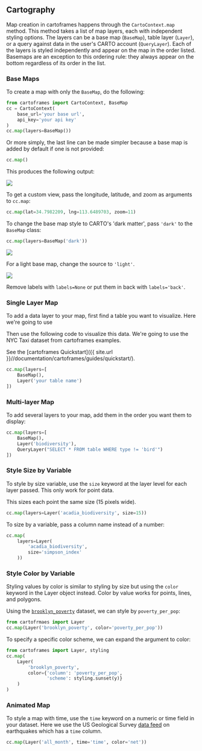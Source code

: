 ## Cartography

Map creation in cartoframes happens through the `CartoContext.map` method. This method takes a list of map layers, each with independent styling options. The layers can be a base map (`BaseMap`), table layer (`Layer`), or a query against data in the user's CARTO account (`QueryLayer`). Each of the layers is styled independently and appear on the map in the order listed. Basemaps are an exception to this ordering rule: they always appear on the bottom regardless of its order in the list.

### Base Maps

To create a map with only the `BaseMap`, do the following:

```python
from cartoframes import CartoContext, BaseMap
cc = CartoContext(
    base_url='your base url',
    api_key='your api key'
)
cc.map(layers=BaseMap())
```

Or more simply, the last line can be made simpler because a base map is added by default if one is not provided:

```python
cc.map()
```

This produces the following output:

<img src="https://cartoframes.carto.com/api/v1/map/static/named/cartoframes_ver20170406_layers0_time0_baseid2_labels0_zoom1/800/400.png?config=%7B%22basemap_url%22%3A+%22https%3A%2F%2F%7Bs%7D.basemaps.cartocdn.com%2Frastertiles%2Fvoyager_labels_under%2F%7Bz%7D%2F%7Bx%7D%2F%7By%7D.png%22%7D&anti_cache=0.8603790764089185&zoom=1&lat=0&lon=0" />

To get a custom view, pass the longitude, latitude, and zoom as arguments to `cc.map`:

```python
cc.map(lat=34.7982209, lng=113.6489703, zoom=11)
```

To change the base map style to CARTO's 'dark matter', pass `'dark'` to the `BaseMap` class:

```python
cc.map(layers=BaseMap('dark'))
```
<img src="https://cartoframes.carto.com/api/v1/map/static/named/cartoframes_ver20170406_layers0_time0_baseid1_labels0_zoom1/800/400.png?config=%7B%22basemap_url%22%3A+%22https%3A%2F%2F%7Bs%7D.basemaps.cartocdn.com%2Frastertiles%2Fvoyager_labels_under%2F%7Bz%7D%2F%7Bx%7D%2F%7By%7D.png%22%7D&anti_cache=0.8603790764089185&zoom=1&lat=0&lon=0" />

For a light base map, change the source to `'light'`.

<img src="https://cartoframes.carto.com/api/v1/map/static/named/cartoframes_ver20170406_layers0_time0_baseid0_labels0_zoom1/800/400.png?config=%7B%22basemap_url%22%3A+%22https%3A%2F%2F%7Bs%7D.basemaps.cartocdn.com%2Frastertiles%2Fvoyager_labels_under%2F%7Bz%7D%2F%7Bx%7D%2F%7By%7D.png%22%7D&anti_cache=0.8603790764089185&zoom=1&lat=0&lon=0" />

Remove labels with `labels=None` or put them in back with `labels='back'`.

### Single Layer Map

To add a data layer to your map, first find a table you want to visualize. Here we're going to use

Then use the following code to visualize this data. We're going to use the NYC Taxi dataset from cartoframes examples.

See the [cartoframes Quickstart]({{ site.url }}//documentation/cartoframes/guides/quickstart/).

```python
cc.map(layers=[
    BaseMap(),
    Layer('your table name')
])
```

### Multi-layer Map

To add several layers to your map, add them in the order you want them to display:

```python
cc.map(layers=[
    BaseMap(),
    Layer('biodiversity'),
    QueryLayer("SELECT * FROM table WHERE type != 'bird'")
])
```

### Style Size by Variable

To style by size variable, use the `size` keyword at the layer level for each layer passed. This only work for point data.

This sizes each point the same size (15 pixels wide).

```python
cc.map(layers=Layer('acadia_biodiversity', size=15))
```

To size by a variable, pass a column name instead of a number:

```python
cc.map(
    layers=Layer(
        'acadia_biodiversity',
        size='simpson_index'
    ))
```


### Style Color by Variable

Styling values by color is similar to styling by size but using the `color` keyword in the Layer object instead. Color by value works for points, lines, and polygons.

Using the [`brooklyn_poverty`](https://cartoframes.carto.com/api/v2/sql?q=SELECT+*+FROM+brooklyn_poverty&format=csv&filename=brooklyn_poverty) dataset, we can style by `poverty_per_pop`:

```python
from cartofrmaes import Layer
cc.map(Layer('brooklyn_poverty', color='poverty_per_pop'))
```

To specify a specific color scheme, we can expand the argument to color:

```python
from cartoframes import Layer, styling
cc.map(
    Layer(
        'brooklyn_poverty',
        color={'column': 'poverty_per_pop',
               'scheme': styling.sunset(y)}
    )
)
```

### Animated Map

To style a map with time, use the `time` keyword on a numeric or time field in your dataset. Here we use the US Geological Survey [data feed](https://earthquake.usgs.gov/earthquakes/feed/v1.0/summary/all_month.csv) on earthquakes which has a `time` column.

```python
cc.map(Layer('all_month', time='time', color='net'))
```
